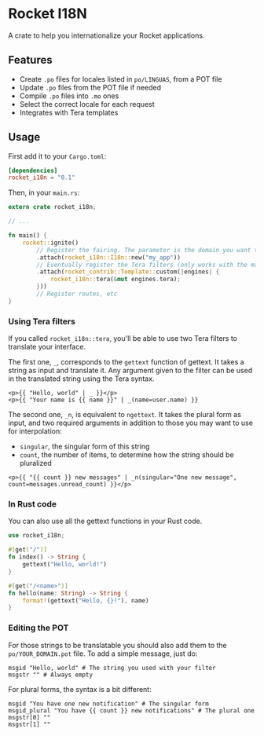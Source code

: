 # Rocket I18N

A crate to help you internationalize your Rocket applications.

## Features

- Create `.po` files for locales listed in `po/LINGUAS`, from a POT file
- Update `.po` files from the POT file if needed
- Compile `.po` files into `.mo` ones
- Select the correct locale for each request
- Integrates with Tera templates

## Usage

First add it to your `Cargo.toml`:

```toml
[dependencies]
rocket_i18n = "0.1"
```

Then, in your `main.rs`:

```rust
extern crate rocket_i18n;

// ...

fn main() {
    rocket::ignite()
        // Register the fairing. The parameter is the domain you want to use (the name of your app most of the time)
        .attach(rocket_i18n::I18n::new("my_app"))
        // Eventually register the Tera filters (only works with the master branch of Rocket)
        .attach(rocket_contrib::Template::custom(|engines| {
            rocket_i18n::tera(&mut engines.tera);
        }))
        // Register routes, etc
}
```

### Using Tera filters

If you called `rocket_i18n::tera`, you'll be able to use two Tera filters to translate your interface.

The first one, `_`, corresponds to the `gettext` function of gettext. It takes a string as input and translate it. Any argument given to the filter can
be used in the translated string using the Tera syntax.

```jinja
<p>{{ "Hello, world" | _ }}</p>
<p>{{ "Your name is {{ name }}" | _(name=user.name) }}
```

The second one, `_n`, is equivalent to `ngettext`. It takes the plural form as input, and two required arguments in addition to those you may want to use for interpolation:

- `singular`, the singular form of this string
- `count`, the number of items, to determine how the string should be pluralized

```jinja
<p>{{ "{{ count }} new messages" | _n(singular="One new message", count=messages.unread_count) }}</p>
```

### In Rust code

You can also use all the gettext functions in your Rust code.

```rust
use rocket_i18n;

#[get("/")]
fn index() -> String {
    gettext("Hello, world!")
}

#[get("/<name>")]
fn hello(name: String) -> String {
    format!(gettext("Hello, {}!"), name)
}
```

### Editing the POT

For those strings to be translatable you should also add them to the `po/YOUR_DOMAIN.pot` file. To add a simple message, just do:

```po
msgid "Hello, world" # The string you used with your filter
msgstr "" # Always empty
```

For plural forms, the syntax is a bit different:

```po
msgid "You have one new notification" # The singular form
msgid_plural "You have {{ count }} new notifications" # The plural one
msgstr[0] ""
msgstr[1] ""
```

